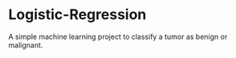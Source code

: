 # Logistic-Regression
A simple machine learning project to classify a tumor as benign or malignant.
